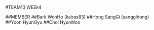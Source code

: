 #TEAM10 WEEk4


##MEMBER
##Bark WonHo	(kairas83)
##Hong SangGi	(sanggihong)
##Yoon HyunGyu
##Choi HyunWoo